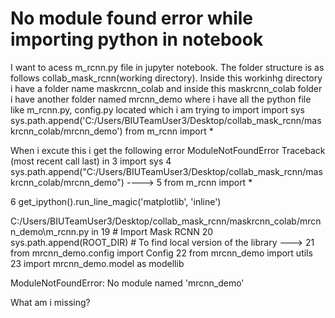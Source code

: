 
# No module found error while importing python in notebook

I want to acess m_rcnn.py file in jupyter notebook. The folder structure is as follows
collab_mask_rcnn(working directory). Inside this workinhg directory i have a folder name maskrcnn_colab and inside this maskrcnn_colab folder i have another folder named mrcnn_demo where i have all the python file like m_rcnn.py, config.py located which i am trying to import
import sys
sys.path.append('C:/Users/BIUTeamUser3/Desktop/collab_mask_rcnn/maskrcnn_colab/mrcnn_demo')
from m_rcnn import *

When i excute this i get the following error
ModuleNotFoundError                       Traceback (most recent call last)
<ipython-input-2-3841d2b3769e> in <module>
      3 import sys
  4 sys.path.append("C:/Users/BIUTeamUser3/Desktop/collab_mask_rcnn/maskrcnn_colab/mrcnn_demo")
----> 5 from m_rcnn import *

  6 get_ipython().run_line_magic('matplotlib', 'inline')

C:/Users/BIUTeamUser3/Desktop/collab_mask_rcnn/maskrcnn_colab/mrcnn_demo\m_rcnn.py in <module>
     19 # Import Mask RCNN
     20 sys.path.append(ROOT_DIR)  # To find local version of the library
---> 21 from mrcnn_demo.config import Config
     22 from mrcnn_demo import utils
     23 import mrcnn_demo.model as modellib

ModuleNotFoundError: No module named 'mrcnn_demo'
 

What am i missing?

        